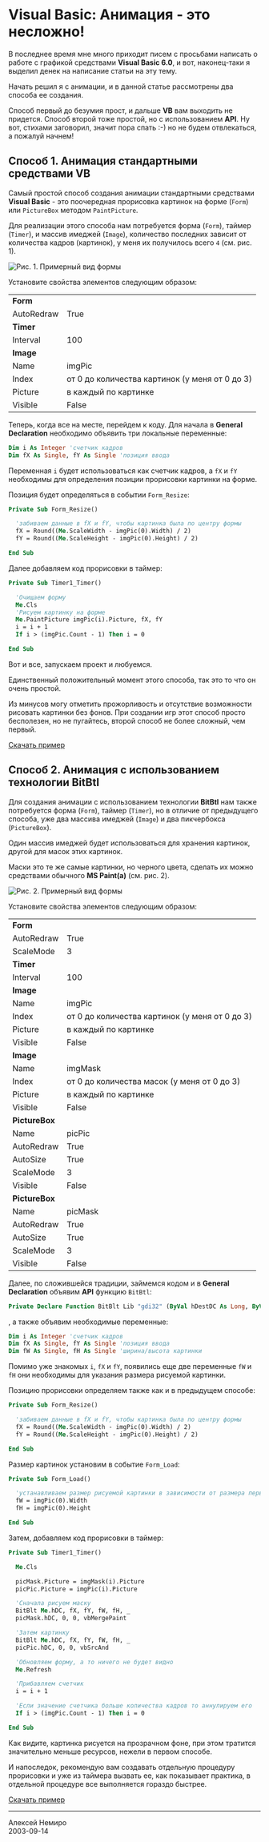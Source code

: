 # Visual Basic: Анимация - это несложно!

В последнее время мне много приходит писем с просьбами написать о работе с графикой средствами **Visual Basic 6.0**, и вот, наконец-таки я выделил денек на написание статьи на эту тему.

Начать решил я с анимации, и в данной статье рассмотрены два способа ее создания.

Способ первый до безумия прост, и дальше **VB** вам выходить не придется. Способ второй тоже простой, но с использованием **API**. Ну вот, стихами заговорил, значит пора спать :-) но не будем отвлекаться, а пожалуй начнем!

## Способ 1. Анимация стандартными средствами VB

Самый простой способ создания анимации стандартными средствами **Visual Basic** - это поочередная прорисовка картинок на форме (`Form`) или `PictureBox` методом `PaintPicture`.

Для реализации этого способа нам потребуется форма (`Form`), таймер (`Timer`), и массив имеджей (`Image`), количество последних зависит от количества кадров (картинок), у меня их получилось всего `4` (см. рис. 1).

![Рис. 1. Примерный вид формы](assets/vb_anim01.gif)

Установите свойства элементов следующим образом:

| | |
| ---- | -- |
| **Form** |    |
| AutoRedraw | True |
| **Timer** | |
| Interval | 100 |
| **Image** | |
| Name | imgPic |
| Index | от 0 до количества картинок (у меня от 0 до 3) |
| Picture | в каждый по картинке |
| Visible | False |

Теперь, когда все на месте, перейдем к коду. Для начала в **General Declaration** необходимо объявить три локальные переменные:

```vb
Dim i As Integer 'счетчик кадров
Dim fX As Single, fY As Single 'позиция ввода
```

Переменная `i` будет использоваться как счетчик кадров, а `fX` и `fY` необходимы для определения позиции прорисовки картинки на форме.

Позиция будет определяться в событии `Form_Resize`:

```vb
Private Sub Form_Resize()

  'забиваем данные в fX и fY, чтобы картинка была по центру формы
  fX = Round((Me.ScaleWidth - imgPic(0).Width) / 2)
  fY = Round((Me.ScaleHeight - imgPic(0).Height) / 2)

End Sub
```

Далее добавляем код прорисовки в таймер:

```vb
Private Sub Timer1_Timer()

  'Очищаем форму
  Me.Cls
  'Рисуем картинку на форме
  Me.PaintPicture imgPic(i).Picture, fX, fY
  i = i + 1
  If i > (imgPic.Count - 1) Then i = 0

End Sub
```

Вот и все, запускаем проект и любуемся.

Единственный положительный момент этого способа, так это то что он очень простой.

Из минусов могу отметить прожорливость и отсутствие возможности рисовать картинки без фонов.
При создании игр этот способ просто бесполезен, но не пугайтесь, второй способ не более сложный, чем первый.

[Скачать пример](assets/vb60_ani1.zip)

## Способ 2. Анимация с использованием технологии BitBtl

Для создания анимации с использованием технологии **BitBtl** нам также потребуется форма (`Form`), таймер (`Timer`), но в отличие от предыдущего способа, уже два массива имеджей (`Image`) и два пикчербокса (`PictureBox`).

Один массив имеджей будет использоваться для хранения картинок, другой для масок этих картинок.

Маски это те же самые картинки, но черного цвета, сделать их можно средствами обычного **MS Paint(а)** (см. рис. 2).

![Рис. 2. Примерный вид формы](vb_anim02.gif)

Установите свойства элементов следующим образом:

| | |
| ---- | -- |
| **Form** |    |
| AutoRedraw | True |
| ScaleMode | 3 |
| **Timer** | |
| Interval | 100 |
| **Image** | |
| Name | imgPic |
| Index | от 0 до количества картинок (у меня от 0 до 3) |
| Picture | в каждый по картинке |
| Visible | False |
| **Image** | |
| Name | imgMask |
| Index | от 0 до количества масок (у меня от 0 до 3) |
| Picture | в каждый по картинке |
| Visible | False |
| **PictureBox** | |
| Name | picPic |
| AutoRedraw | True |
| AutoSize | True |
| ScaleMode | 3 |
| Visible | False |
| **PictureBox** | |
| Name | picMask |
| AutoRedraw | True |
| AutoSize | True |
| ScaleMode | 3 |
| Visible | False |

Далее, по сложившейся традиции, займемся кодом и в **General Declaration** объявим **API** функцию `BitBtl`:

```vb
Private Declare Function BitBlt Lib "gdi32" (ByVal hDestDC As Long, ByVal X As Long, ByVal Y As Long, ByVal nWidth As Long, ByVal nHeight As Long, ByVal hSrcDC As Long, ByVal xSrc As Long, ByVal ySrc As Long, ByVal dwRop As Long) As Long
```

, а также объявим необходимые переменные:

```vb
Dim i As Integer 'счетчик кадров
Dim fX As Single, fY As Single 'позиция ввода
Dim fW As Single, fH As Single 'ширина/высота картинки
```

Помимо уже знакомых `i`, `fX` и `fY`, появились еще две переменные `fW` и `fH` они необходимы для указания размера рисуемой картинки.

Позицию прорисовки определяем также как и в предыдущем способе:

```vb
Private Sub Form_Resize()

  'забиваем данные в fX и fY, чтобы картинка была по центру формы
  fX = Round((Me.ScaleWidth - imgPic(0).Width) / 2)
  fY = Round((Me.ScaleHeight - imgPic(0).Height) / 2)

End Sub
```

Размер картинок установим в событие `Form_Load`:

```vb
Private Sub Form_Load()

  'устанавливаем размер рисуемой картинки в зависимости от размера первой картинки
  fW = imgPic(0).Width
  fH = imgPic(0).Height

End Sub
```

Затем, добавляем код прорисовки в таймер:

```vb
Private Sub Timer1_Timer()

  Me.Cls

  picMask.Picture = imgMask(i).Picture
  picPic.Picture = imgPic(i).Picture

  'Сначала рисуем маску
  BitBlt Me.hDC, fX, fY, fW, fH, _
  picMask.hDC, 0, 0, vbMergePaint

  'Затем картинку
  BitBlt Me.hDC, fX, fY, fW, fH, _
  picPic.hDC, 0, 0, vbSrcAnd

  'Обновляем форму, а то ничего не будет видно
  Me.Refresh

  'Прибавляем счетчик
  i = i + 1

  'Если значение счетчика больше количества кадров то аннулируем его
  If i > (imgPic.Count - 1) Then i = 0

End Sub
```

Как видите, картинка рисуется на прозрачном фоне, при этом тратится значительно меньше ресурсов, нежели в первом способе.

И напоследок, рекомендую вам создавать отдельную процедуру прорисовки и уже из таймера вызвать ее, как показывает практика, в отдельной процедуре все выполняется гораздо быстрее.

[Скачать пример](assets/vb60_ani2.zip)

---
Алексей Немиро  
2003-09-14

